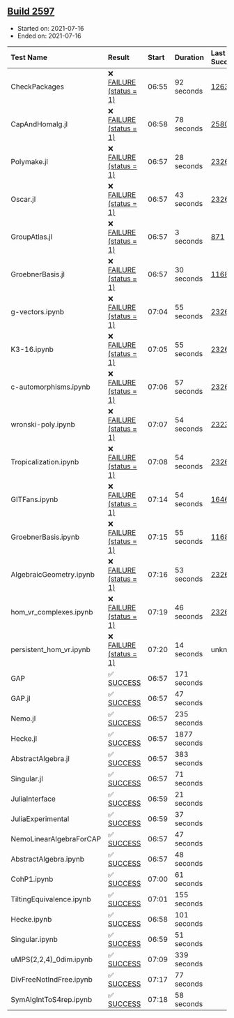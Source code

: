 ## [Build 2597](https://oscarci.mathematik.uni-kl.de/job/oscar-stable/2597/)

* Started on: 2021-07-16
* Ended on: 2021-07-16

| Test Name    | Result | Start | Duration | Last Success | First Failure |
|:-------------|:-------|:------|:---------|:-------------|:--------------|
| CheckPackages | ❌ [FAILURE (status = 1)](https://oscarci.mathematik.uni-kl.de/job/oscar-stable/2597/artifact/logs/build-2597/CheckPackages.log) | 06:55 | 92 seconds | [1263](https://oscarci.mathematik.uni-kl.de/job/oscar-stable/1263/) | [1264](https://oscarci.mathematik.uni-kl.de/job/oscar-stable/1264/) |
| CapAndHomalg.jl | ❌ [FAILURE (status = 1)](https://oscarci.mathematik.uni-kl.de/job/oscar-stable/2597/artifact/logs/build-2597/CapAndHomalg.jl.log) | 06:58 | 78 seconds | [2580](https://oscarci.mathematik.uni-kl.de/job/oscar-stable/2580/) | [2581](https://oscarci.mathematik.uni-kl.de/job/oscar-stable/2581/) |
| Polymake.jl | ❌ [FAILURE (status = 1)](https://oscarci.mathematik.uni-kl.de/job/oscar-stable/2597/artifact/logs/build-2597/Polymake.jl.log) | 06:57 | 28 seconds | [2326](https://oscarci.mathematik.uni-kl.de/job/oscar-stable/2326/) | [2327](https://oscarci.mathematik.uni-kl.de/job/oscar-stable/2327/) |
| Oscar.jl | ❌ [FAILURE (status = 1)](https://oscarci.mathematik.uni-kl.de/job/oscar-stable/2597/artifact/logs/build-2597/Oscar.jl.log) | 06:57 | 43 seconds | [2326](https://oscarci.mathematik.uni-kl.de/job/oscar-stable/2326/) | [2327](https://oscarci.mathematik.uni-kl.de/job/oscar-stable/2327/) |
| GroupAtlas.jl | ❌ [FAILURE (status = 1)](https://oscarci.mathematik.uni-kl.de/job/oscar-stable/2597/artifact/logs/build-2597/GroupAtlas.jl.log) | 06:57 | 3 seconds | [871](https://oscarci.mathematik.uni-kl.de/job/oscar-stable/871/) | [872](https://oscarci.mathematik.uni-kl.de/job/oscar-stable/872/) |
| GroebnerBasis.jl | ❌ [FAILURE (status = 1)](https://oscarci.mathematik.uni-kl.de/job/oscar-stable/2597/artifact/logs/build-2597/GroebnerBasis.jl.log) | 06:57 | 30 seconds | [1168](https://oscarci.mathematik.uni-kl.de/job/oscar-stable/1168/) | [1169](https://oscarci.mathematik.uni-kl.de/job/oscar-stable/1169/) |
| g-vectors.ipynb | ❌ [FAILURE (status = 1)](https://oscarci.mathematik.uni-kl.de/job/oscar-stable/2597/artifact/logs/build-2597/g-vectors.ipynb.log) | 07:04 | 55 seconds | [2326](https://oscarci.mathematik.uni-kl.de/job/oscar-stable/2326/) | [2327](https://oscarci.mathematik.uni-kl.de/job/oscar-stable/2327/) |
| K3-16.ipynb | ❌ [FAILURE (status = 1)](https://oscarci.mathematik.uni-kl.de/job/oscar-stable/2597/artifact/logs/build-2597/K3-16.ipynb.log) | 07:05 | 55 seconds | [2326](https://oscarci.mathematik.uni-kl.de/job/oscar-stable/2326/) | [2327](https://oscarci.mathematik.uni-kl.de/job/oscar-stable/2327/) |
| c-automorphisms.ipynb | ❌ [FAILURE (status = 1)](https://oscarci.mathematik.uni-kl.de/job/oscar-stable/2597/artifact/logs/build-2597/c-automorphisms.ipynb.log) | 07:06 | 57 seconds | [2326](https://oscarci.mathematik.uni-kl.de/job/oscar-stable/2326/) | [2327](https://oscarci.mathematik.uni-kl.de/job/oscar-stable/2327/) |
| wronski-poly.ipynb | ❌ [FAILURE (status = 1)](https://oscarci.mathematik.uni-kl.de/job/oscar-stable/2597/artifact/logs/build-2597/wronski-poly.ipynb.log) | 07:07 | 54 seconds | [2323](https://oscarci.mathematik.uni-kl.de/job/oscar-stable/2323/) | [2324](https://oscarci.mathematik.uni-kl.de/job/oscar-stable/2324/) |
| Tropicalization.ipynb | ❌ [FAILURE (status = 1)](https://oscarci.mathematik.uni-kl.de/job/oscar-stable/2597/artifact/logs/build-2597/Tropicalization.ipynb.log) | 07:08 | 54 seconds | [2326](https://oscarci.mathematik.uni-kl.de/job/oscar-stable/2326/) | [2327](https://oscarci.mathematik.uni-kl.de/job/oscar-stable/2327/) |
| GITFans.ipynb | ❌ [FAILURE (status = 1)](https://oscarci.mathematik.uni-kl.de/job/oscar-stable/2597/artifact/logs/build-2597/GITFans.ipynb.log) | 07:14 | 54 seconds | [1646](https://oscarci.mathematik.uni-kl.de/job/oscar-stable/1646/) | [1647](https://oscarci.mathematik.uni-kl.de/job/oscar-stable/1647/) |
| GroebnerBasis.ipynb | ❌ [FAILURE (status = 1)](https://oscarci.mathematik.uni-kl.de/job/oscar-stable/2597/artifact/logs/build-2597/GroebnerBasis.ipynb.log) | 07:15 | 55 seconds | [1168](https://oscarci.mathematik.uni-kl.de/job/oscar-stable/1168/) | [1169](https://oscarci.mathematik.uni-kl.de/job/oscar-stable/1169/) |
| AlgebraicGeometry.ipynb | ❌ [FAILURE (status = 1)](https://oscarci.mathematik.uni-kl.de/job/oscar-stable/2597/artifact/logs/build-2597/AlgebraicGeometry.ipynb.log) | 07:16 | 53 seconds | [2326](https://oscarci.mathematik.uni-kl.de/job/oscar-stable/2326/) | [2327](https://oscarci.mathematik.uni-kl.de/job/oscar-stable/2327/) |
| hom_vr_complexes.ipynb | ❌ [FAILURE (status = 1)](https://oscarci.mathematik.uni-kl.de/job/oscar-stable/2597/artifact/logs/build-2597/hom_vr_complexes.ipynb.log) | 07:19 | 46 seconds | [2326](https://oscarci.mathematik.uni-kl.de/job/oscar-stable/2326/) | [2327](https://oscarci.mathematik.uni-kl.de/job/oscar-stable/2327/) |
| persistent_hom_vr.ipynb | ❌ [FAILURE (status = 1)](https://oscarci.mathematik.uni-kl.de/job/oscar-stable/2597/artifact/logs/build-2597/persistent_hom_vr.ipynb.log) | 07:20 | 14 seconds | unknown | unknown |
| GAP | ✅ [SUCCESS](https://oscarci.mathematik.uni-kl.de/job/oscar-stable/2597/artifact/logs/build-2597/GAP.log) | 06:57 | 171 seconds |  |  |
| GAP.jl | ✅ [SUCCESS](https://oscarci.mathematik.uni-kl.de/job/oscar-stable/2597/artifact/logs/build-2597/GAP.jl.log) | 06:57 | 47 seconds |  |  |
| Nemo.jl | ✅ [SUCCESS](https://oscarci.mathematik.uni-kl.de/job/oscar-stable/2597/artifact/logs/build-2597/Nemo.jl.log) | 06:57 | 235 seconds |  |  |
| Hecke.jl | ✅ [SUCCESS](https://oscarci.mathematik.uni-kl.de/job/oscar-stable/2597/artifact/logs/build-2597/Hecke.jl.log) | 06:57 | 1877 seconds |  |  |
| AbstractAlgebra.jl | ✅ [SUCCESS](https://oscarci.mathematik.uni-kl.de/job/oscar-stable/2597/artifact/logs/build-2597/AbstractAlgebra.jl.log) | 06:57 | 383 seconds |  |  |
| Singular.jl | ✅ [SUCCESS](https://oscarci.mathematik.uni-kl.de/job/oscar-stable/2597/artifact/logs/build-2597/Singular.jl.log) | 06:57 | 71 seconds |  |  |
| JuliaInterface | ✅ [SUCCESS](https://oscarci.mathematik.uni-kl.de/job/oscar-stable/2597/artifact/logs/build-2597/JuliaInterface.log) | 06:59 | 21 seconds |  |  |
| JuliaExperimental | ✅ [SUCCESS](https://oscarci.mathematik.uni-kl.de/job/oscar-stable/2597/artifact/logs/build-2597/JuliaExperimental.log) | 06:59 | 37 seconds |  |  |
| NemoLinearAlgebraForCAP | ✅ [SUCCESS](https://oscarci.mathematik.uni-kl.de/job/oscar-stable/2597/artifact/logs/build-2597/NemoLinearAlgebraForCAP.log) | 06:57 | 47 seconds |  |  |
| AbstractAlgebra.ipynb | ✅ [SUCCESS](https://oscarci.mathematik.uni-kl.de/job/oscar-stable/2597/artifact/logs/build-2597/AbstractAlgebra.ipynb.log) | 06:57 | 48 seconds |  |  |
| CohP1.ipynb | ✅ [SUCCESS](https://oscarci.mathematik.uni-kl.de/job/oscar-stable/2597/artifact/logs/build-2597/CohP1.ipynb.log) | 07:00 | 61 seconds |  |  |
| TiltingEquivalence.ipynb | ✅ [SUCCESS](https://oscarci.mathematik.uni-kl.de/job/oscar-stable/2597/artifact/logs/build-2597/TiltingEquivalence.ipynb.log) | 07:01 | 155 seconds |  |  |
| Hecke.ipynb | ✅ [SUCCESS](https://oscarci.mathematik.uni-kl.de/job/oscar-stable/2597/artifact/logs/build-2597/Hecke.ipynb.log) | 06:58 | 101 seconds |  |  |
| Singular.ipynb | ✅ [SUCCESS](https://oscarci.mathematik.uni-kl.de/job/oscar-stable/2597/artifact/logs/build-2597/Singular.ipynb.log) | 06:59 | 51 seconds |  |  |
| uMPS(2,2,4)_0dim.ipynb | ✅ [SUCCESS](https://oscarci.mathematik.uni-kl.de/job/oscar-stable/2597/artifact/logs/build-2597/uMPS-2-2-4-_0dim.ipynb.log) | 07:09 | 339 seconds |  |  |
| DivFreeNotIndFree.ipynb | ✅ [SUCCESS](https://oscarci.mathematik.uni-kl.de/job/oscar-stable/2597/artifact/logs/build-2597/DivFreeNotIndFree.ipynb.log) | 07:17 | 77 seconds |  |  |
| SymAlgIntToS4rep.ipynb | ✅ [SUCCESS](https://oscarci.mathematik.uni-kl.de/job/oscar-stable/2597/artifact/logs/build-2597/SymAlgIntToS4rep.ipynb.log) | 07:18 | 58 seconds |  |  |
